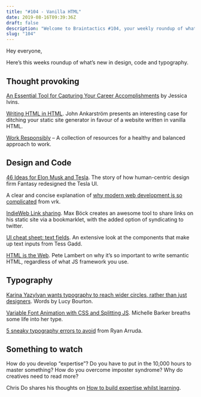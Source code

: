 ```yaml
---
title: "#104 - Vanilla HTML"
date: 2019-08-16T09:39:36Z
draft: false
description: "Welcome to Braintactics #104, your weekly roundup of what’s happening in design, code and typography."
slug: "104"
---
```


Hey everyone,

Here’s this weeks roundup of what’s new in design, code and typography.

## Thought provoking

[An Essential Tool for Capturing Your Career Accomplishments](https://alistapart.com/article/the-career-management-document/) by Jessica Ivins.

[Writing HTML in HTML](http://john.ankarstrom.se/html/). John Ankarström presents an interesting case for ditching your static site generator in favour of a website written in vanilla HTML.

[Work Responsibly](https://www.workresponsibly.org/) – A collection of resources for a healthy and balanced approach to work.

## Design and Code

[46 Ideas for Elon Musk and Tesla](https://medium.com/@WeAreFantasy/46-ideas-for-elon-musk-and-tesla-572f7f7d83a8). The story of how human-centric design firm Fantasy redesigned the Tesla UI.

A clear and concise explanation of [why modern web development is so complicated](https://www.vrk.dev/2019/07/11/why-is-modern-web-development-so-complicated-a-long-yet-hasty-explanation-part-1/) from vrk.

[IndieWeb Link sharing](https://mxb.dev/blog/indieweb-link-sharing/). Max Böck creates an awesome tool to share links on his static site via a bookmarklet, with the added option of syndicating to twitter.

[UI cheat sheet: text fields](https://uxdesign.cc/ui-cheat-sheet-text-fields-2152112615f8). An extensive look at the components that make up text inputs from Tess Gadd.

[HTML is the Web](https://www.petelambert.com/journal/html-is-the-web/). Pete Lambert on why it’s so important to write semantic HTML, regardless of what JS framework you use.

## Typography

[Karina Yazylyan wants typography to reach wider circles, rather than just designers](https://www.itsnicethat.com/articles/karina-yazylyan-graphic-design-050819). Words by Lucy Bourton.

[Variable Font Animation with CSS and Splitting JS](https://css-irl.info/variable-font-animation-with-css-and-splitting-js/). Michelle Barker breaths some life into her type.

[5 sneaky typography errors to avoid](https://dribbble.com/stories/2019/08/14/5-sneaky-typography-errors-to-avoid) from Ryan Arruda.

## Something to watch

How do you develop “expertise”? Do you have to put in the 10,000 hours to master something? How do you overcome imposter syndrome? Why do creatives need to read more?

Chris Do shares his thoughts on [How to build expertise whilst learning](https://www.youtube.com/watch?v=Mj1PhPKkERY).
